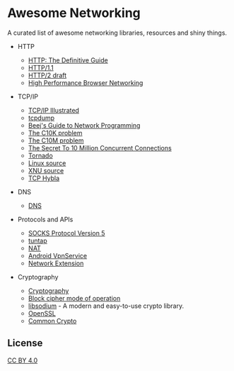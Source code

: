 Awesome Networking
==================

A curated list of awesome networking libraries, resources and shiny things.

- HTTP
  - [HTTP: The Definitive Guide](http://shop.oreilly.com/product/9781565925090.do)
  - [HTTP/1.1](https://www.ietf.org/rfc/rfc2616.txt)
  - [HTTP/2 draft](https://tools.ietf.org/html/draft-ietf-httpbis-http2-16)
  - [High Performance Browser Networking](http://chimera.labs.oreilly.com/books/1230000000545)

- TCP/IP
  - [TCP/IP Illustrated](https://www.google.com/search?q=TCP%2FIP+Illustrated&ie=utf-8&oe=utf-8&aq=t&gws_rd=ssl)
  - [tcpdump](http://www.tcpdump.org/tcpdump_man.html)
  - [Beej's Guide to Network Programming](http://beej.us/guide/bgnet/output/html/multipage/index.html)
  - [The C10K problem](http://www.kegel.com/c10k.html)
  - [The C10M problem](http://c10m.robertgraham.com/p/manifesto.html)
  - [The Secret To 10 Million Concurrent Connections](http://highscalability.com/blog/2013/5/13/the-secret-to-10-million-concurrent-connections-the-kernel-i.html)
  - [Tornado](https://github.com/tornadoweb/tornado/blob/master/tornado/ioloop.py)
  - [Linux source](https://github.com/torvalds/linux/tree/master/net/ipv4)
  - [XNU source](http://www.opensource.apple.com/source/xnu/xnu-3248.20.55/bsd/netinet/)
  - [TCP Hybla](http://www.mathcs.emory.edu/~cheung/Courses/558/Syllabus/Papers/TCP-Hybla.pdf)

- DNS
  - [DNS](https://www.ietf.org/rfc/rfc1035.txt)

- Protocols and APIs
  - [SOCKS Protocol Version 5](https://www.ietf.org/rfc/rfc1928.txt)
  - [tuntap](https://www.kernel.org/doc/Documentation/networking/tuntap.txt)
  - [NAT](https://www.ietf.org/rfc/rfc1631.txt)
  - [Android VpnService](http://developer.android.com/reference/android/net/VpnService.html)
  - [Network Extension](https://developer.apple.com/library/prerelease/ios/documentation/NetworkExtension/Reference/Network_Extension_Framework_Reference/index.html#//apple_ref/doc/uid/TP40016234)

- Cryptography
  - [Cryptography](http://online.stanford.edu/course/cryptography)
  - [Block cipher mode of operation](https://en.wikipedia.org/wiki/Block_cipher_mode_of_operation)
  - [libsodium](https://github.com/jedisct1/libsodium) - A modern and easy-to-use crypto library.
  - [OpenSSL](https://www.openssl.org/)
  - [Common Crypto](https://developer.apple.com/library/mac/documentation/Security/Conceptual/cryptoservices/GeneralPurposeCrypto/GeneralPurposeCrypto.html#//apple_ref/doc/uid/TP40011172-CH9-SW1)

License
-------

[CC BY 4.0](http://creativecommons.org/licenses/by/4.0/)

